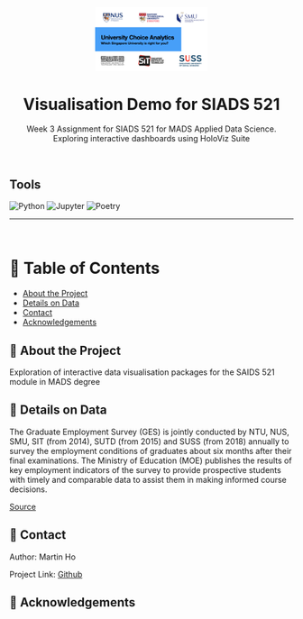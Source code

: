 <div align="center">

  <img src="assets/header.png" alt="logo" width="200" height="auto" />
  <h1>Visualisation Demo for SIADS 521</h1>
  
  <p>
    Week 3 Assignment for SIADS 521 for MADS Applied Data Science. Exploring interactive dashboards using HoloViz Suite
  </p>

</div>

<br />

<!-- Badges -->

## Tools

![Python](https://img.shields.io/badge/Python-FFD43B?style=for-the-badge&logo=python&logoColor=blue)
![Jupyter](https://img.shields.io/badge/Jupyter-F37626.svg?&style=for-the-badge&logo=Jupyter&logoColor=white)
![Poetry](https://img.shields.io/badge/Poetry-%233B82F6.svg?style=for-the-badge&logo=poetry&logoColor=0B3D8D)

---

<br />

<!-- Table of Contents -->

# :notebook_with_decorative_cover: Table of Contents

- [About the Project](#star2-about-the-project)
- [Details on Data](#bookmark_tabs-details-on-data)
- [Contact](#handshake-contact)
- [Acknowledgements](#gem-acknowledgements)

<!-- About the Project -->

## :star2: About the Project

Exploration of interactive data visualisation packages for the SAIDS 521 module in MADS degree

## :bookmark_tabs: Details on Data

The Graduate Employment Survey (GES) is jointly conducted by NTU, NUS, SMU, SIT (from 2014), SUTD (from 2015) and SUSS (from 2018) annually to survey the employment conditions of graduates about six months after their final examinations. The Ministry of Education (MOE) publishes the results of key employment indicators of the survey to provide prospective students with timely and comparable data to assist them in making informed course decisions.

[Source](https://data.gov.sg/datasets/d_3c55210de27fcccda2ed0c63fdd2b352/view)

## :handshake: Contact

Author: Martin Ho

Project Link: [Github](https://github.com/minimartzz/mads_visualisation_demo)

<!-- Acknowledgments -->

## :gem: Acknowledgements
